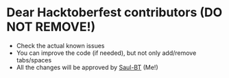 # Dear Hacktoberfest contributors (DO NOT REMOVE!)
- Check the actual known issues
- You can improve the code (if needed), but not only add/remove tabs/spaces
- All the changes will be approved by [Saul-BT](https://github.com/Saul-BT) (Me!)
